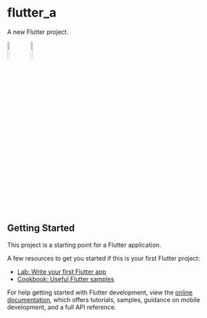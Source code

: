 # flutter_a

A new Flutter project.

<img src = "https://github.com/Jaydeepsharma93/flutter_a/assets/143181361/51b7f3f6-18c6-4d7e-892d-a7cc78d02c96" height=10%>
<img src = "https://github.com/Jaydeepsharma93/flutter_a/assets/143181361/56a846c7-1626-42a4-884e-9b6f070bfedf" height=10%>

## Getting Started

This project is a starting point for a Flutter application.

A few resources to get you started if this is your first Flutter project:

- [Lab: Write your first Flutter app](https://docs.flutter.dev/get-started/codelab)
- [Cookbook: Useful Flutter samples](https://docs.flutter.dev/cookbook)

For help getting started with Flutter development, view the
[online documentation](https://docs.flutter.dev/), which offers tutorials,
samples, guidance on mobile development, and a full API reference.
